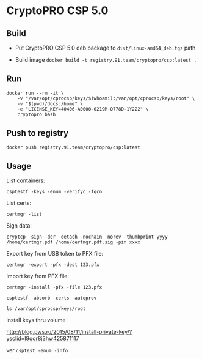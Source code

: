 # CryptoPRO CSP 5.0

## Build

- Put CryptoPRO CSP 5.0 deb package to `dist/linux-amd64_deb.tgz` path

- Build image `docker build -t registry.91.team/cryptopro/csp:latest .`

## Run

```
docker run --rm -it \
    -v "/var/opt/cprocsp/keys/$(whoami):/var/opt/cprocsp/keys/root" \
    -v "$(pwd)/docs:/home" \
    -e "LICENSE_KEY=40406-A0000-0219M-Q778D-1Y222" \
    cryptopro bash
```

## Push to registry

`docker push registry.91.team/cryptopro/csp:latest`

## Usage

List containers:

`csptestf -keys -enum -verifyc -fqcn`

List certs:

`certmgr -list`

Sign data:

```
cryptcp -sign -der -detach -nochain -norev -thumbprint yyyy /home/certmgr.pdf /home/certmgr.pdf.sig -pin xxxx
```

Export key from USB token to PFX file:

`certmgr -export -pfx -dest 123.pfx`

Import key from PFX file:

`certmgr -install -pfx -file 123.pfx`

`csptestf -absorb -certs -autoprov`

`ls /var/opt/cprocsp/keys/root`

install keys thru volume

http://blog.pws.ru/2015/08/11/install-private-key/?ysclid=l9qor8j3hw425871117

ver
`csptest -enum -info`